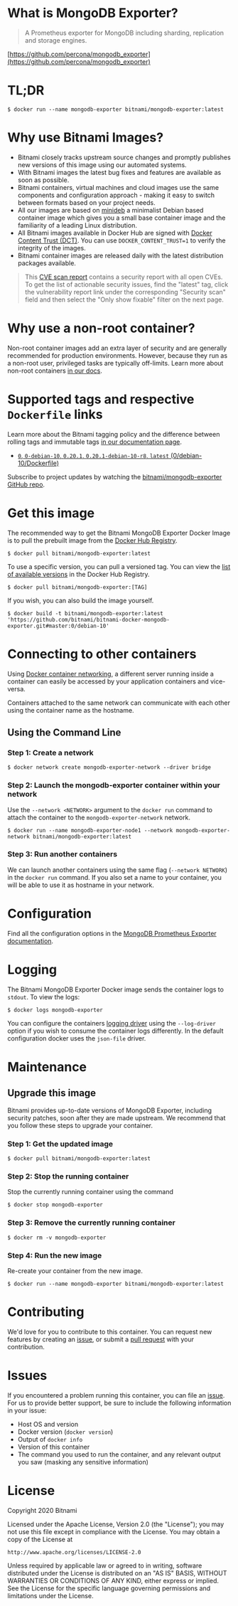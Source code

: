# What is MongoDB Exporter?

> A Prometheus exporter for MongoDB including sharding, replication and storage engines.

[https://github.com/percona/mongodb_exporter](https://github.com/percona/mongodb_exporter)

# TL;DR

```console
$ docker run --name mongodb-exporter bitnami/mongodb-exporter:latest
```

# Why use Bitnami Images?

* Bitnami closely tracks upstream source changes and promptly publishes new versions of this image using our automated systems.
* With Bitnami images the latest bug fixes and features are available as soon as possible.
* Bitnami containers, virtual machines and cloud images use the same components and configuration approach - making it easy to switch between formats based on your project needs.
* All our images are based on [minideb](https://github.com/bitnami/minideb) a minimalist Debian based container image which gives you a small base container image and the familiarity of a leading Linux distribution.
* All Bitnami images available in Docker Hub are signed with [Docker Content Trust (DCT)](https://docs.docker.com/engine/security/trust/content_trust/). You can use `DOCKER_CONTENT_TRUST=1` to verify the integrity of the images.
* Bitnami container images are released daily with the latest distribution packages available.

> This [CVE scan report](https://quay.io/repository/bitnami/mongodb-exporter?tab=tags) contains a security report with all open CVEs. To get the list of actionable security issues, find the "latest" tag, click the vulnerability report link under the corresponding "Security scan" field and then select the "Only show fixable" filter on the next page.

# Why use a non-root container?

Non-root container images add an extra layer of security and are generally recommended for production environments. However, because they run as a non-root user, privileged tasks are typically off-limits. Learn more about non-root containers [in our docs](https://docs.bitnami.com/tutorials/work-with-non-root-containers/).

# Supported tags and respective `Dockerfile` links

Learn more about the Bitnami tagging policy and the difference between rolling tags and immutable tags [in our documentation page](https://docs.bitnami.com/tutorials/understand-rolling-tags-containers/).


* [`0`, `0-debian-10`, `0.20.1`, `0.20.1-debian-10-r8`, `latest` (0/debian-10/Dockerfile)](https://github.com/bitnami/bitnami-docker-mongodb-exporter/blob/0.20.1-debian-10-r8/0/debian-10/Dockerfile)

Subscribe to project updates by watching the [bitnami/mongodb-exporter GitHub repo](https://github.com/bitnami/bitnami-docker-mongodb-exporter).

# Get this image

The recommended way to get the Bitnami MongoDB Exporter Docker Image is to pull the prebuilt image from the [Docker Hub Registry](https://hub.docker.com/r/bitnami/mongodb-exporter).

```console
$ docker pull bitnami/mongodb-exporter:latest
```

To use a specific version, you can pull a versioned tag. You can view the [list of available versions](https://hub.docker.com/r/bitnami/mongodb-exporter/tags/) in the Docker Hub Registry.

```console
$ docker pull bitnami/mongodb-exporter:[TAG]
```

If you wish, you can also build the image yourself.

```console
$ docker build -t bitnami/mongodb-exporter:latest 'https://github.com/bitnami/bitnami-docker-mongodb-exporter.git#master:0/debian-10'
```

# Connecting to other containers

Using [Docker container networking](https://docs.docker.com/engine/userguide/networking/), a different server running inside a container can easily be accessed by your application containers and vice-versa.

Containers attached to the same network can communicate with each other using the container name as the hostname.

## Using the Command Line

### Step 1: Create a network

```console
$ docker network create mongodb-exporter-network --driver bridge
```

### Step 2: Launch the mongodb-exporter container within your network

Use the `--network <NETWORK>` argument to the `docker run` command to attach the container to the `mongodb-exporter-network` network.

```console
$ docker run --name mongodb-exporter-node1 --network mongodb-exporter-network bitnami/mongodb-exporter:latest
```

### Step 3: Run another containers

We can launch another containers using the same flag (`--network NETWORK`) in the `docker run` command. If you also set a name to your container, you will be able to use it as hostname in your network.

# Configuration

Find all the configuration options in the [MongoDB Prometheus Exporter documentation](https://github.com/percona/mongodb_exporter#flags).

# Logging

The Bitnami MongoDB Exporter Docker image sends the container logs to `stdout`. To view the logs:

```console
$ docker logs mongodb-exporter
```

You can configure the containers [logging driver](https://docs.docker.com/engine/admin/logging/overview/) using the `--log-driver` option if you wish to consume the container logs differently. In the default configuration docker uses the `json-file` driver.

# Maintenance

## Upgrade this image

Bitnami provides up-to-date versions of MongoDB Exporter, including security patches, soon after they are made upstream. We recommend that you follow these steps to upgrade your container.

### Step 1: Get the updated image

```console
$ docker pull bitnami/mongodb-exporter:latest
```

### Step 2: Stop the running container

Stop the currently running container using the command

```console
$ docker stop mongodb-exporter
```

### Step 3: Remove the currently running container

```console
$ docker rm -v mongodb-exporter
```

### Step 4: Run the new image

Re-create your container from the new image.

```console
$ docker run --name mongodb-exporter bitnami/mongodb-exporter:latest
```

# Contributing

We'd love for you to contribute to this container. You can request new features by creating an [issue](https://github.com/bitnami/bitnami-docker-mongodb-exporter/issues), or submit a [pull request](https://github.com/bitnami/bitnami-docker-mongodb-exporter/pulls) with your contribution.

# Issues

If you encountered a problem running this container, you can file an [issue](https://github.com/bitnami/bitnami-docker-mongodb-exporter/issues/new). For us to provide better support, be sure to include the following information in your issue:

- Host OS and version
- Docker version (`docker version`)
- Output of `docker info`
- Version of this container
- The command you used to run the container, and any relevant output you saw (masking any sensitive information)

# License

Copyright 2020 Bitnami

Licensed under the Apache License, Version 2.0 (the "License");
you may not use this file except in compliance with the License.
You may obtain a copy of the License at

    http://www.apache.org/licenses/LICENSE-2.0

Unless required by applicable law or agreed to in writing, software
distributed under the License is distributed on an "AS IS" BASIS,
WITHOUT WARRANTIES OR CONDITIONS OF ANY KIND, either express or implied.
See the License for the specific language governing permissions and
limitations under the License.
